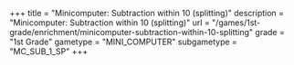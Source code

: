 +++
title = "Minicomputer: Subtraction within 10 (splitting)"
description = "Minicomputer: Subtraction within 10 (splitting)"
url = "/games/1st-grade/enrichment/minicomputer-subtraction-within-10-splitting"
grade = "1st Grade"
gametype = "MINI_COMPUTER"
subgametype = "MC_SUB_1_SP"
+++